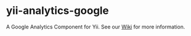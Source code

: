 yii-analytics-google
====================

A Google Analytics Component for Yii. See our [Wiki](https://github.com/TagPlanet/yii-analytics-ga/wiki) for more information.